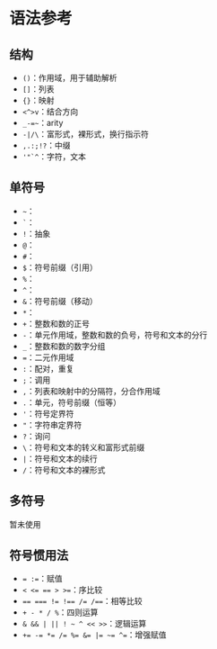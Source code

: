# 语法参考

## 结构

- `()`：作用域，用于辅助解析
- `[]`：列表
- `{}`：映射
- `<^>v`：结合方向
- `_-=~`：arity
- `-|/\`：富形式，裸形式，换行指示符
- `,.:;!?`：中缀
- ``'"`^``：字符，文本

## 单符号

- `~`：
- `` ` ``：
- `!`：抽象
- `@`：
- `#`：
- `$`：符号前缀（引用）
- `%`：
- `^`：
- `&`：符号前缀（移动）
- `*`：
- `+`：整数和数的正号
- `-`：单元作用域，整数和数的负号，符号和文本的分行
- `_`：整数和数的数字分组
- `=`：二元作用域
- `:`：配对，重复
- `;`：调用
- `,`：列表和映射中的分隔符，分合作用域
- `.`：单元，符号前缀（恒等）
- `'`：符号定界符
- `"`：字符串定界符
- `?`：询问
- `\`：符号和文本的转义和富形式前缀
- `|`：符号和文本的续行
- `/`：符号和文本的裸形式

## 多符号

暂未使用

## 符号惯用法

- `= :=`：赋值
- `< <= == > >=`：序比较
- `== === != !== /= /==`：相等比较
- `+ - * / %`：四则运算
- `& && | || ! ~ ^ << >>`：逻辑运算
- `+= -= *= /= %= &= |= ~= ^=`：增强赋值
